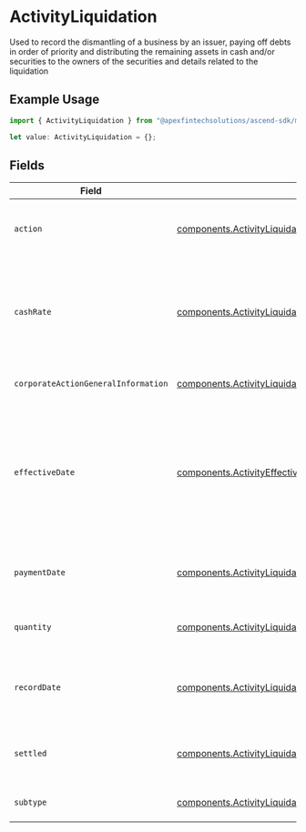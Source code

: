 # ActivityLiquidation

Used to record the dismantling of a business by an issuer, paying off debts in order of priority and distributing the remaining assets in cash and/or securities to the owners of the securities and details related to the liquidation

## Example Usage

```typescript
import { ActivityLiquidation } from "@apexfintechsolutions/ascend-sdk/models/components";

let value: ActivityLiquidation = {};
```

## Fields

| Field                                                                                                                                                                     | Type                                                                                                                                                                      | Required                                                                                                                                                                  | Description                                                                                                                                                               | Example                                                                                                                                                                   |
| ------------------------------------------------------------------------------------------------------------------------------------------------------------------------- | ------------------------------------------------------------------------------------------------------------------------------------------------------------------------- | ------------------------------------------------------------------------------------------------------------------------------------------------------------------------- | ------------------------------------------------------------------------------------------------------------------------------------------------------------------------- | ------------------------------------------------------------------------------------------------------------------------------------------------------------------------- |
| `action`                                                                                                                                                                  | [components.ActivityLiquidationAction](../../models/components/activityliquidationaction.md)                                                                              | :heavy_minus_sign:                                                                                                                                                        | Denotes whether the shares are incoming or outgoing                                                                                                                       | INCOMING                                                                                                                                                                  |
| `cashRate`                                                                                                                                                                | [components.ActivityLiquidationCashRate](../../models/components/activityliquidationcashrate.md)                                                                          | :heavy_minus_sign:                                                                                                                                                        | The rate (raw value, not a percentage, example: 50% will be .5 in this field) at which cash will be disbursed to the shareholder                                          | {<br/>"value": "0.25"<br/>}                                                                                                                                               |
| `corporateActionGeneralInformation`                                                                                                                                       | [components.ActivityLiquidationCorporateActionGeneralInformation](../../models/components/activityliquidationcorporateactiongeneralinformation.md)                        | :heavy_minus_sign:                                                                                                                                                        | Common fields for corporate actions                                                                                                                                       |                                                                                                                                                                           |
| `effectiveDate`                                                                                                                                                           | [components.ActivityEffectiveDate](../../models/components/activityeffectivedate.md)                                                                                      | :heavy_minus_sign:                                                                                                                                                        | Effective date as declared by the primary exchange that generally coincides with cessation of trading in the old security and commencement of trading in the new security | {<br/>"day": 14,<br/>"month": 5,<br/>"year": 2024<br/>}                                                                                                                   |
| `paymentDate`                                                                                                                                                             | [components.ActivityLiquidationPaymentDate](../../models/components/activityliquidationpaymentdate.md)                                                                    | :heavy_minus_sign:                                                                                                                                                        | The anticipated payment date at the depository                                                                                                                            | {<br/>"day": 14,<br/>"month": 5,<br/>"year": 2024<br/>}                                                                                                                   |
| `quantity`                                                                                                                                                                | [components.ActivityLiquidationQuantity](../../models/components/activityliquidationquantity.md)                                                                          | :heavy_minus_sign:                                                                                                                                                        | The position on which the corporate action was paid                                                                                                                       | {<br/>"value": "0.25"<br/>}                                                                                                                                               |
| `recordDate`                                                                                                                                                              | [components.ActivityLiquidationRecordDate](../../models/components/activityliquidationrecorddate.md)                                                                      | :heavy_minus_sign:                                                                                                                                                        | The date on which positions are recorded in order to calculate entitlement                                                                                                | {<br/>"day": 14,<br/>"month": 5,<br/>"year": 2024<br/>}                                                                                                                   |
| `settled`                                                                                                                                                                 | [components.ActivityLiquidationSettled](../../models/components/activityliquidationsettled.md)                                                                            | :heavy_minus_sign:                                                                                                                                                        | The accounts settled position for which the corporate action was paid                                                                                                     | {<br/>"value": "0.25"<br/>}                                                                                                                                               |
| `subtype`                                                                                                                                                                 | [components.ActivityLiquidationSubtype](../../models/components/activityliquidationsubtype.md)                                                                            | :heavy_minus_sign:                                                                                                                                                        | The subtype for the corporate action event                                                                                                                                | LIQUIDATION                                                                                                                                                               |